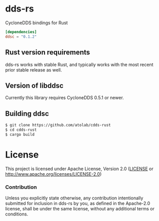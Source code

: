 # dds-rs

CycloneDDS bindings for Rust

```toml
[dependencies]
ddsc = "0.1.2"
```

## Rust version requirements

dds-rs works with stable Rust, and typically works with the most recent prior
stable release as well.

## Version of libddsc

Currently this library requires CycloneDDS 0.5.1 or newer.

## Building ddsc

```sh
$ git clone https://github.com/atolab/cdds-rust
$ cd cdds-rust
$ cargo build
```

# License

This project is licensed under Apache License, Version 2.0 ([LICENSE](LICENSE) or http://www.apache.org/licenses/LICENSE-2.0)

### Contribution

Unless you explicitly state otherwise, any contribution intentionally submitted
for inclusion in dds-rs by you, as defined in the Apache-2.0 license, shall be
under the same license, without any additional terms or conditions.
